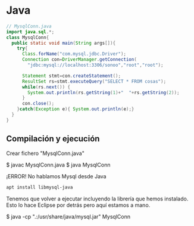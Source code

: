 # Java

```java
// MysqlConn.java
import java.sql.*;
class MysqlConn{
  public static void main(String args[]){
    try{
      Class.forName("com.mysql.jdbc.Driver");
      Connection con=DriverManager.getConnection(
        "jdbc:mysql://localhost:3306/sonoo","root","root");

      Statement stmt=con.createStatement();
      ResultSet rs=stmt.executeQuery("SELECT * FROM cosas");
      while(rs.next()) {
        System.out.println(rs.getString(1)+"  "+rs.getString(2));
      }
      con.close();
    }catch(Exception e){ System.out.println(e);}
  }
}
```

## Compilación y ejecución
Crear fichero "MysqlConn.java"

$ javac MysqlConn.java
$ java MysqlConn

¡ERROR! No hablamos Mysql desde Java

```bash
apt install libmysql-java
```

Tenemos que volver a ejecutar incluyendo la librería que hemos instalado.
Esto lo hace Eclipse por detrás pero aquí estamos a mano.

$ java -cp ".:/usr/share/java/mysql.jar" MysqlConn
